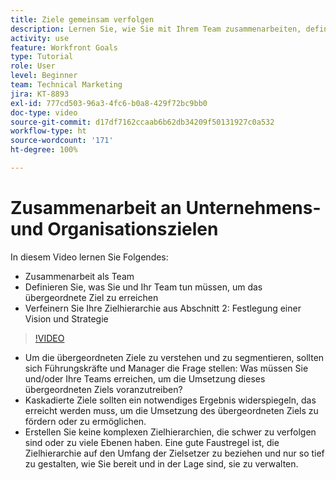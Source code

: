 ```yaml
---
title: Ziele gemeinsam verfolgen
description: Lernen Sie, wie Sie mit Ihrem Team zusammenarbeiten, definieren Sie, was Sie und Ihr Team tun müssen, um das übergeordnete Ziel zu erreichen, und verfeinern Sie Ihre Zielhierarchie.
activity: use
feature: Workfront Goals
type: Tutorial
role: User
level: Beginner
team: Technical Marketing
jira: KT-8893
exl-id: 777cd503-96a3-4fc6-b0a8-429f72bc9bb0
doc-type: video
source-git-commit: d17df7162ccaab6b62db34209f50131927c0a532
workflow-type: ht
source-wordcount: '171'
ht-degree: 100%

---
```


# Zusammenarbeit an Unternehmens- und Organisationszielen

In diesem Video lernen Sie Folgendes:

* Zusammenarbeit als Team
* Definieren Sie, was Sie und Ihr Team tun müssen, um das übergeordnete Ziel zu erreichen
* Verfeinern Sie Ihre Zielhierarchie aus Abschnitt 2: Festlegung einer Vision und Strategie

>[!VIDEO](https://video.tv.adobe.com/v/335187/?quality=12&learn=on&enablevpops)

<!--
Pro-tips graphic
-->

* Um die übergeordneten Ziele zu verstehen und zu segmentieren, sollten sich Führungskräfte und Manager die Frage stellen: Was müssen Sie und/oder Ihre Teams erreichen, um die Umsetzung dieses übergeordneten Ziels voranzutreiben?
* Kaskadierte Ziele sollten ein notwendiges Ergebnis widerspiegeln, das erreicht werden muss, um die Umsetzung des übergeordneten Ziels zu fördern oder zu ermöglichen.
* Erstellen Sie keine komplexen Zielhierarchien, die schwer zu verfolgen sind oder zu viele Ebenen haben. Eine gute Faustregel ist, die Zielhierarchie auf den Umfang der Zielsetzer zu beziehen und nur so tief zu gestalten, wie Sie bereit und in der Lage sind, sie zu verwalten.
